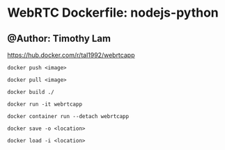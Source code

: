 # WebRTC Dockerfile: nodejs-python

## @Author: Timothy Lam

https://hub.docker.com/r/tal1992/webrtcapp

```
docker push <image>
```

```
docker pull <image>
```

```
docker build ./
```
```
docker run -it webrtcapp
```
```
docker container run --detach webrtcapp
```
```
docker save -o <location>
```
```
docker load -i <location>
```
